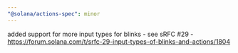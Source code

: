 ```yaml
---
"@solana/actions-spec": minor
---
```


added support for more input types for blinks - see sRFC #29 -
https://forum.solana.com/t/srfc-29-input-types-of-blinks-and-actions/1804
